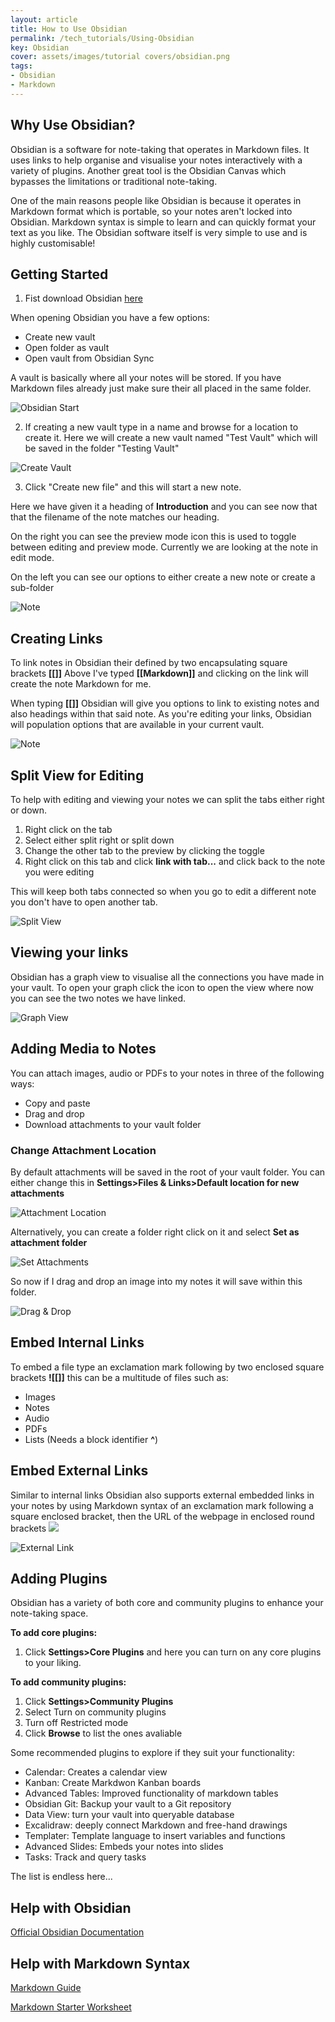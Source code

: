 ```yaml
---
layout: article
title: How to Use Obsidian
permalink: /tech_tutorials/Using-Obsidian
key: Obsidian
cover: assets/images/tutorial covers/obsidian.png
tags: 
- Obsidian
- Markdown
---
```


## Why Use Obsidian?

Obsidian is a software for note-taking that operates in Markdown files. It uses links to help organise and visualise your notes interactively with a variety of plugins. Another great tool is the Obsidian Canvas which bypasses the limitations or traditional note-taking.

One of the main reasons people like Obsidian is because it operates in Markdown format which is portable, so your notes aren't locked into Obsidian. Markdown syntax is simple to learn and can quickly format your text as you like. The Obsidian software itself is very simple to use and is highly customisable!

## Getting Started

1. Fist download Obsidian [here](https://obsidian.md)

When opening Obsidian you have a few options:

- Create new vault
- Open folder as vault
- Open vault from Obsidian Sync

A vault is basically where all your notes will be stored. If you have Markdown files already just make sure their all placed in the same folder.

![Obsidian Start](/assets/images/obsidian/startup.png)

2. If creating a new vault type in a name and browse for a location to create it. Here we will create a new vault named "Test Vault" which will be saved in the folder "Testing Vault"

![Create Vault](/assets/images/obsidian/create-vault.png)

3. Click "Create new file" and this will start a new note.

Here we have given it a heading of **Introduction** and you can see now that that the filename of the note matches our heading.

On the right you can see the preview mode icon this is used to toggle between editing and preview mode. Currently we are looking at the note in edit mode.

On the left you can see our options to either create a new note or create a sub-folder

![Note](/assets/images/obsidian/note.png)

## Creating Links

To link notes in Obsidian their defined by two encapsulating square brackets **[[]]** Above I've typed **[[Markdown]]** and clicking on the link will create the note Markdown for me.

When typing **[[]]** Obsidian will give you options to link to existing notes and also headings within that said note. As you're editing your links, Obsidian will population options that are available in your current vault.

![Note](/assets/images/obsidian/link.png)

## Split View for Editing

To help with editing and viewing your notes we can split the tabs either right or down.

1. Right click on the tab
2. Select either split right or split down
3. Change the other tab to the preview by clicking the toggle
4. Right click on this tab and click **link with tab...** and click back to the note you were editing

This will keep both tabs connected so when you go to edit a different note you don't have to open another tab.

![Split View](/assets/images/obsidian/split-view.gif)

## Viewing your links

Obsidian has a graph view to visualise all the connections you have made in your vault. To open your graph click the icon to open the view where now you can see the two notes we have linked.

![Graph View](/assets/images/obsidian/graph.png)

## Adding Media to Notes

You can attach images, audio or PDFs to your notes in three of the following ways:

- Copy and paste
- Drag and drop
- Download attachments to your vault folder

### Change Attachment Location

By default attachments will be saved in the root of your vault folder. You can either change this in **Settings>Files & Links>Default location for new attachments**

![Attachment Location](/assets/images/obsidian/attachment-location.png)

Alternatively, you can create a folder right click on it and select **Set as attachment folder**

![Set Attachments](/assets/images/obsidian/set-attachments.png)

So now if I drag and drop an image into my notes it will save within this folder.

![Drag & Drop](/assets/images/obsidian/drag-and-drop.png)

## Embed Internal Links

To embed a file type an exclamation mark following by two enclosed square brackets **![[]]** this can be a multitude of files such as:

- Images
- Notes
- Audio
- PDFs
- Lists (Needs a block identifier **^**)

## Embed External Links

Similar to internal links Obsidian also supports external embedded links in your notes by using Markdown syntax of an exclamation mark following a square enclosed bracket, then the URL of the webpage in enclosed round brackets **![](URL)**

![External Link](/assets/images/obsidian/external-link.png)

## Adding Plugins

Obsidian has a variety of both core and community plugins to enhance your note-taking space.

**To add core plugins:**

1. Click **Settings>Core Plugins** and here you can turn on any core plugins to your liking.

**To add community plugins:**

1. Click **Settings>Community Plugins**
2. Select Turn on community plugins
3. Turn off Restricted mode
4. Click **Browse** to list the ones avaliable

Some recommended plugins to explore if they suit your functionality:

- Calendar: Creates a calendar view
- Kanban: Create Markdwon Kanban boards
- Advanced Tables: Improved functionality of markdown tables
- Obsidian Git: Backup your vault to a Git repository
- Data View: turn your vault into queryable database
- Excalidraw: deeply connect Markdown and free-hand drawings
- Templater: Template language to insert variables and functions
- Advanced Slides: Embeds your notes into slides
- Tasks: Track and query tasks

The list is endless here...

## Help with Obsidian

[Official Obsidian Documentation](https://help.obsidian.md)

## Help with Markdown Syntax

[Markdown Guide](https://www.markdownguide.org)

[Markdown Starter Worksheet](/tech_tutorials/Markdown)
